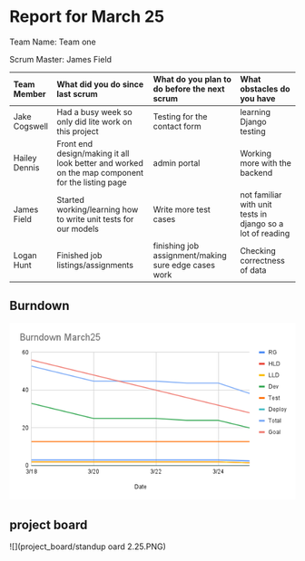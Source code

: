 # Report for March 25

Team Name: Team one

Scrum Master: James Field

| Team Member | What did you do since last scrum | What do you plan to do before the next scrum | What obstacles do you have |
| :--- | :--- | :--- | :--- |
| Jake Cogswell | Had a busy week so only did lite work on this project | Testing for the contact form | learning Django testing| 
| Hailey Dennis | Front end design/making it all look better and worked on the map component for the listing page | admin portal | Working more with the backend |
| James Field | Started working/learning how to write unit tests for our models | Write more test cases | not familiar with unit tests in django so a lot of reading |
| Logan Hunt | Finished job listings/assignments | finishing job assignment/making sure edge cases work | Checking correctness of data |

## Burndown

![](burndown_charts/Burndown%20March25.png)

## project board

![](project_board/standup oard 2.25.PNG)